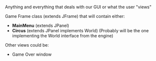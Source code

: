 Anything and everything that deals with our GUI or what the user "views"

Game Frame class (extends JFrame) that will contain either:
- **MainMenu** (extends JPanel)
- **Circus** (extends JPanel implements World) (Probably will be the one implementing the World interface from the engine)

Other views could be:
- Game Over window